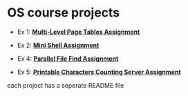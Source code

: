 # OS course projects

* Ex 1: [**Multi-Level Page Tables Assignment**](https://github.com/racheliBlass512/OS-projects/tree/master/Multi-Level%20Page%20Tables%20Assignment)

* Ex 2: [**Mini Shell Assignment**](https://github.com/racheliBlass512/OS-projects/tree/master/Mini%20Shell%20Assignment)

* Ex 4: [**Parallel File Find Assignment**](https://github.com/racheliBlass512/OS-projects/tree/master/Parallel%20File%20Find%20Assignment)

* Ex 5: [**Printable Characters Counting Server Assignment**](https://github.com/racheliBlass512/OS-projects/tree/master/Printable%20Characters%20Counting%20Server%20Assignment)

each project has a seperate README file